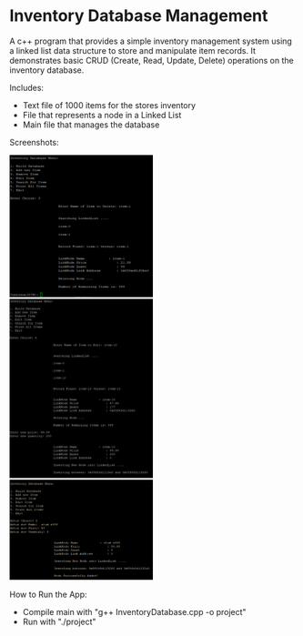 # Inventory Database Management

A c++ program that provides a simple inventory management system using a linked list data structure to store and manipulate item records. It demonstrates basic CRUD (Create, Read, Update, Delete) operations on the inventory database.

Includes:
- Text file of 1000 items for the stores inventory
- File that represents a node in a Linked List
- Main file that manages the database


Screenshots: 

<div display="flex">
<img src="/pictures/Screenshot_1.png" alt="Image 1" width="50%" />
<img src="/pictures/Screenshot_2.png" alt="Image 2" width="50%"/>
<img src="/pictures/Screenshot_3.png" alt="Image 3" width="50%"/>
</div>


How to Run the App:
- Compile main with "g++ InventoryDatabase.cpp -o project"
- Run with "./project"
